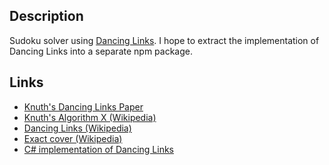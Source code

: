 
## Description

Sudoku solver using [Dancing Links](https://en.wikipedia.org/wiki/Dancing_Links).
I hope to extract the implementation of Dancing Links into a separate npm package.

## Links

* [Knuth's Dancing Links Paper](http://arxiv.org/pdf/cs/0011047v1.pdf "Dancing Links Paper")
* [Knuth's Algorithm X (Wikipedia)](http://en.wikipedia.org/wiki/Algorithm_X "Knuth's Algorithm X (Wikipedia)")
* [Dancing Links (Wikipedia)](http://en.wikipedia.org/wiki/Dancing_Links "Dancing Links (Wikipedia)")
* [Exact cover (Wikipedia)](http://en.wikipedia.org/wiki/Exact_cover "Exact cover (Wikipedia)")
* [C# implementation of Dancing Links](https://github.com/taylorjg/DlxLib)
